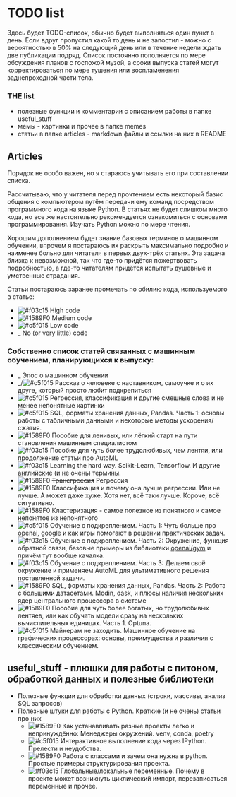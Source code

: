 # TODO list

Здесь будет TODO-список, обычно будет выполняться один пункт в день. Если вдруг пропустил какой то день и не запостил - можно с вероятностью в 50% на следующий день или в течение недели ждать две публикации подряд. Список постоянно пополняется по мере обсуждения планов с госпожой музой, а сроки выпуска статей могут корректироваться по мере тушения или воспламенения заднепроходной части тела.

### THE list
* полезные функции и комментарии с описанием работы в папке useful_stuff
* мемы - картинки и прочее в папке memes
* статьи в папке articles - markdown файлы и ссылки на них в README

## Articles
Порядок не особо важен, но я стараюсь учитывать его при составлении списка.

Рассчитываю, что у читателя перед прочтением есть некоторый базис общения с компьютером путём передачи ему команд посредством программного кода на языке Python. В статьях не будет слишком много кода, но все же настоятельно рекомендуется ознакомиться с основами программирования. Изучать Python можно по мере чтения.

Хорошим дополнением будет знание базовых терминов о машинном обучении, впрочем я постараюсь их раскрыть максимально подробно и наименее больно для читателя в первых двух-трёх статьях. Эта задача близка к невозможной, так что где-то придётся пожертвовать подробностью, а где-то читателям придётся испытать душевные и умственные страдания.

Статьи постараюсь заранее промечать по обилию кода, используемого в статье:
- ![#f03c15](https://via.placeholder.com/15/f03c15/000000?text=+) High code
- ![#1589F0](https://via.placeholder.com/15/1589F0/000000?text=+) Medium code
- ![#c5f015](https://via.placeholder.com/15/c5f015/000000?text=+) Low code
- _ No (or very little) code


### Собственно список статей связанных с машинным обучением, планирующихся к выпуску:
* _ Эпос о машинном обучении
* _/![#c5f015](https://via.placeholder.com/15/c5f015/000000?text=+) Рассказ о человеке с наставником, самоучке и о их друге, который просто любит подкрепиться
* ![#c5f015](https://via.placeholder.com/15/c5f015/000000?text=+) Регрессия, классификация и другие смешные слова и не менее непонятные картинки
* ![#c5f015](https://via.placeholder.com/15/c5f015/000000?text=+) SQL, форматы хранения данных, Pandas. Часть 1: основы работы с табличными данными и некоторые методы ускорения/сжатия.
* ![#1589F0](https://via.placeholder.com/15/1589F0/000000?text=+) Пособие для ленивых, или лёгкий старт на пути становления машинным специалистом
* ![#f03c15](https://via.placeholder.com/15/f03c15/000000?text=+) Пособие для чуть более трудолюбивых, чем лентяи, или продолжение статьи про AutoML
* ![#f03c15](https://via.placeholder.com/15/f03c15/000000?text=+) Learning the hard way. Scikit-Learn, Tensorflow. И другие английские (и не очень) термины.
* ![#1589F0](https://via.placeholder.com/15/1589F0/000000?text=+) ~~Трансгрессия~~ Регрессия
* ![#1589F0](https://via.placeholder.com/15/1589F0/000000?text=+) Классификация и почему она лучше регрессии. Или не лучше. А может даже хуже. Хотя нет, всё таки лучше. Короче, всё ситуативно.
* ![#1589F0](https://via.placeholder.com/15/1589F0/000000?text=+) Кластеризация - самое полезное из понятного и самое непонятое из непонятного
* ![#c5f015](https://via.placeholder.com/15/c5f015/000000?text=+) Обучение с подкреплением. Часть 1: Чуть больше про openai, google и как игры помогают в решении практических задач.
* ![#f03c15](https://via.placeholder.com/15/f03c15/000000?text=+) Обучение с подкреплением. Часть 2: Окружение, функция обратной связи, базовые примеры из библиотеки [openai/gym](https://github.com/openai/gym) и причём тут вообще качалка.
* ![#f03c15](https://via.placeholder.com/15/f03c15/000000?text=+) Обучение с подкреплением. Часть 3: Делаем своё окружение и применяем AutoML для ультимативного решения поставленной задачи.
* ![#1589F0](https://via.placeholder.com/15/1589F0/000000?text=+) SQL, форматы хранения данных, Pandas. Часть 2: Работа с большими датасетами. Modin, dask, и плюсы наличия нескольких ядер центрального процессора в системе
* ![#1589F0](https://via.placeholder.com/15/1589F0/000000?text=+) Пособие для чуть более богатых, но трудолюбивых лентяев, или как обучать модели сразу на нескольких вычислительных единицах. Часть 1. Optuna.
* ![#c5f015](https://via.placeholder.com/15/c5f015/000000?text=+) Майнерам не заходить. Машинное обучение на графических процессорах: основы, преимущества и различия с классическим обучением.

## useful_stuff - плюшки для работы с питоном, обработкой данных и полезные библиотеки

* Полезные функции для обработки данных (строки, массивы, анализ SQL запросов)
* Полезные штуки для работы с Python. Краткие (и не очень) статьи про них
  * ![#1589F0](https://via.placeholder.com/15/1589F0/000000?text=+) Как устанавливать разные проекты легко и непринуждённо: Менеджеры окружений. venv, conda, poetry
  * ![#c5f015](https://via.placeholder.com/15/c5f015/000000?text=+) Интерактивное выполнение кода через IPython. Прелести и неудобства.
  * ![#1589F0](https://via.placeholder.com/15/1589F0/000000?text=+) Работа с классами и зачем она нужна в python. Простые примеры структурирования проекта.
  * ![#f03c15](https://via.placeholder.com/15/f03c15/000000?text=+) Глобальные/локальные переменные. Почему в проекте может возникнуть циклический импорт, перезаписаться переменные и прочее.


